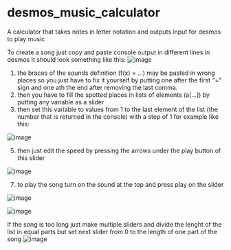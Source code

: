 # desmos_music_calculator
A calculator that takes notes in letter notation and outputs input for desmos to play music

To create a song just copy and paste console output in different lines in desmos
It should look something like this:
![image](https://github.com/user-attachments/assets/a20b3017-03d4-44d5-80a0-8debef6c6c84)
1. the braces of the sounds definition (f(x) = ...) may be pasted in wrong places so you just have to fix it yourself by putting one after the first "=" sign and one ath the end after removing the last comma.
2. then you have to fill the spotted places in lists of elements (a[...]) by putting any variable as a slider
3. then set this variable to values from 1 to the last element of the list (the number that is returned in the console) with a step of 1 for example like this:

![image](https://github.com/user-attachments/assets/d0f2fd08-3954-4b21-b807-44a8ee9e83ec)

5. then just edit the speed by pressing the arrows under the play button of this slider

![image](https://github.com/user-attachments/assets/f1d62b3c-542b-4032-aa05-31084dc2efaa)

7. to play the song turn on the sound at the top and press play on the slider
   
![image](https://github.com/user-attachments/assets/0268efc9-86ba-402d-876d-09e9e5bacc6a)

![image](https://github.com/user-attachments/assets/c4e2653a-213a-4727-8adb-3e6f5a3dc04a)



If the song is too long just make multiple sliders and divide the lenght of the list in equal parts but set next slider from 0 to the length of one part of the song
![image](https://github.com/user-attachments/assets/4496fc71-a127-479a-a504-d5d2e123ed00)

